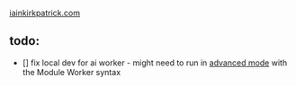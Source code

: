 [iainkirkpatrick.com](http://iainkirkpatrick.com)

## todo:
- [] fix local dev for ai worker - might need to run in [advanced mode](https://developers.cloudflare.com/pages/platform/functions/advanced-mode/) with the Module Worker syntax
